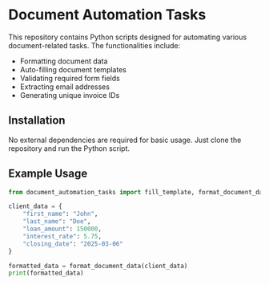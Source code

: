 # Document Automation Tasks

This repository contains Python scripts designed for automating various document-related tasks. The functionalities include:
- Formatting document data
- Auto-filling document templates
- Validating required form fields
- Extracting email addresses
- Generating unique invoice IDs

## Installation
No external dependencies are required for basic usage. Just clone the repository and run the Python script.

## Example Usage
```python
from document_automation_tasks import fill_template, format_document_data

client_data = {
    "first_name": "John",
    "last_name": "Doe",
    "loan_amount": 150000,
    "interest_rate": 5.75,
    "closing_date": "2025-03-06"
}

formatted_data = format_document_data(client_data)
print(formatted_data)
